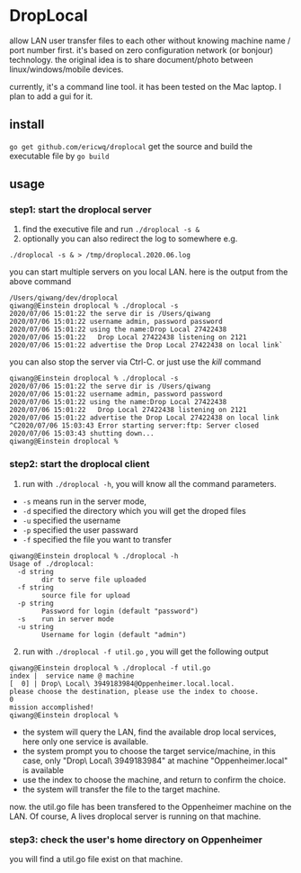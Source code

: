 # DropLocal

allow LAN user transfer files to each other without knowing machine name / port number first. it's based on zero configuration network (or bonjour) technology. the original idea is to share document/photo between linux/windows/mobile devices.

currently, it's a command line tool. it has been tested on the Mac laptop. I plan to add a gui for it.

## install
` go get github.com/ericwq/droplocal ` get the source and build the executable file by ` go build `
## usage

### step1: start the droplocal server
1. find the executive file and run ` ./droplocal -s & `
2. optionally you can also redirect the log to somewhere e.g. 
```
./droplocal -s & > /tmp/droplocal.2020.06.log
```
you can start multiple servers on you local LAN. here is the output from the above command
```
/Users/qiwang/dev/droplocal
qiwang@Einstein droplocal % ./droplocal -s 
2020/07/06 15:01:22 the serve dir is /Users/qiwang
2020/07/06 15:01:22 username admin, password password
2020/07/06 15:01:22 using the name:Drop Local 27422438
2020/07/06 15:01:22   Drop Local 27422438 listening on 2121
2020/07/06 15:01:22 advertise the Drop Local 27422438 on local link`
```
you can also stop the server via Ctrl-C. or just use the *kill* command
```
qiwang@Einstein droplocal % ./droplocal -s 
2020/07/06 15:01:22 the serve dir is /Users/qiwang
2020/07/06 15:01:22 username admin, password password
2020/07/06 15:01:22 using the name:Drop Local 27422438
2020/07/06 15:01:22   Drop Local 27422438 listening on 2121
2020/07/06 15:01:22 advertise the Drop Local 27422438 on local link
^C2020/07/06 15:03:43 Error starting server:ftp: Server closed
2020/07/06 15:03:43 shutting down...
qiwang@Einstein droplocal % 
```
### step2: start the droplocal client
1. run with `./droplocal -h`, you will know all the command parameters. 
- `-s` means run in the server mode, 
- `-d` specified the directory which you will get the droped files
- `-u` specified the username
- `-p` specified the user passward
- `-f` specified the file you want to transfer
```
qiwang@Einstein droplocal % ./droplocal -h
Usage of ./droplocal:
  -d string
    	dir to serve file uploaded
  -f string
    	source file for upload
  -p string
    	Password for login (default "password")
  -s	run in server mode
  -u string
    	Username for login (default "admin")
```
2. run with `./droplocal -f util.go` , you will get the following output
```
qiwang@Einstein droplocal % ./droplocal -f util.go
index |  service name @ machine
[  0] | Drop\ Local\ 3949183984@Oppenheimer.local.local.
please choose the destination, please use the index to choose.
0
mission accomplished!
qiwang@Einstein droplocal % 
```
- the system will query the LAN, find the available drop local services, here only one service is available.
- the system prompt you to choose the target service/machine, in this case, only "Drop\ Local\ 3949183984" at machine "Oppenheimer.local" is available
- use the index to choose the machine, and return to confirm the choice.
- the system will transfer the file to the target machine.

now. the util.go file has been transfered to the Oppenheimer machine on the LAN. Of course, A lives droplocal server is running on that machine. 
### step3: check the user's home directory on Oppenheimer
you will find a util.go file exist on that machine.
